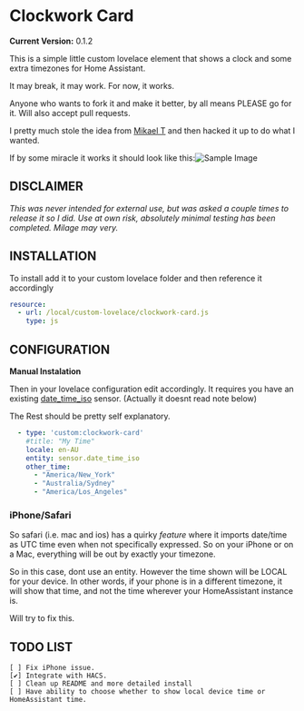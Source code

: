 # Clockwork Card

**Current Version:** 0.1.2

This is a simple little custom lovelace element that shows a clock and some extra timezones for Home Assistant.

It may break, it may work. For now, it works.

Anyone who wants to fork it and make it better, by all means PLEASE go for it. Will also accept pull requests.

I pretty much stole the idea from [Mikael T](https://community.home-assistant.io/t/palm-springs-theme/103533) and then hacked it up to do what I wanted.

If by some miracle it works it should look like this:![Sample Image](sample.jpg)

## DISCLAIMER

*This was never intended for external use, but was asked a couple times to release it so I did.
Use at own risk, absolutely minimal testing has been completed. Milage may very.*

## INSTALLATION

To install add it to your custom lovelace folder and then reference it accordingly

```yaml
resource:
  - url: /local/custom-lovelace/clockwork-card.js
    type: js
```

## CONFIGURATION
**Manual Instalation**

Then in your lovelace configuration edit accordingly.
It requires you have an existing [date_time_iso](https://www.home-assistant.io/integrations/time_date/) sensor. (Actually it doesnt read note below)

The Rest should be pretty self explanatory.

```Yaml
  - type: 'custom:clockwork-card'
    #title: "My Time"
    locale: en-AU
    entity: sensor.date_time_iso
    other_time:
      - "America/New_York"
      - "Australia/Sydney"
      - "America/Los_Angeles"
```


### iPhone/Safari
 So safari (i.e. mac and ios) has a quirky *feature* where it imports date/time as UTC time even when not specifically expressed. So on your iPhone or on a Mac, everything will be out by exactly your timezone.

So in this case, dont use an entity. However the time shown will be LOCAL for your device. In other words, if your phone is in a different timezone, it will show that time, and not the time wherever your HomeAssistant instance is.

Will try to fix this.

## TODO LIST
    [ ] Fix iPhone issue.
    [✔️] Integrate with HACS.
    [ ] Clean up README and more detailed install 
    [ ] Have ability to choose whether to show local device time or HomeAssistant time.
